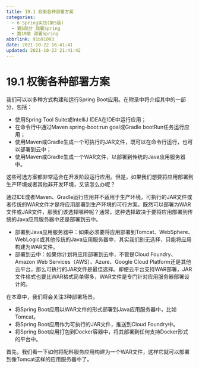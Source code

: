 ```yaml
---
title: 19.1 权衡各种部署方案
categories:
  - 6 Spring实战(第5版)
  - 第5部分 部署Spring
  - 第19章 部署Spring
abbrlink: 91b91093
date: 2021-10-22 16:41:41
updated: 2021-10-22 21:41:42
---
```

# 19.1 权衡各种部署方案

我们可以以多种方式构建和运行Spring Boot应用。在附录中将介绍其中的一部分，包括：

- 使用Spring Tool Suite或IntelliJ IDEA在IDE中运行应用；
- 在命令行中通过Maven spring-boot:run goal或Gradle bootRun任务运行应用；
- 使用Maven或Gradle生成一个可执行的JAR文件，既可以在命令行运行，也可以部署到云中；
- 使用Maven或Gradle生成一个WAR文件，以部署到传统的Java应用服务器中。

这些可选方案都非常适合在开发阶段运行应用。但是，如果我们想要将应用部署到生产环境或者其他非开发环境，又该怎么办呢？

通过IDE或者Maven、Gradle运行应用并不适用于生产环境，可执行的JAR文件或者传统的WAR文件才是将应用部署到生产环境的可行方案。既然可以部署为WAR文件或JAR文件，那我们该选择哪种呢？通常，这种选择取决于要将应用部署到传统的Java应用服务器中还是部署到云中。

- 部署到Java应用服务器中：如果必须要将应用部署到Tomcat、WebSphere、WebLogic或其他传统的Java应用服务器中，其实我们别无选择，只能将应用构建为WAR文件。
- 部署到云中：如果你计划将应用部署到云中，不管是Cloud Foundry、Amazon Web Services（AWS）、Azure、Google Cloud Platform还是其他云平台，那么可执行的JAR文件是最佳选择。即便云平台支持WAR部署，JAR文件格式也要比WAR格式简单得多，WAR文件是专门针对应用服务器部署设计的。

在本章中，我们将会关注3种部署场景。

- 将Spring Boot应用以WAR文件的形式部署到Java应用服务器中，比如Tomcat。
- 将Spring Boot应用作为可执行的JAR文件，推送到Cloud Foundry中。
- 将Spring Boot应用打包到Docker容器中，将其部署到任何支持Docker形式的平台中。

首先，我们看一下如何将配料服务应用构建为一个WAR文件，这样它就可以部署到像Tomcat这样的应用服务器中了。
